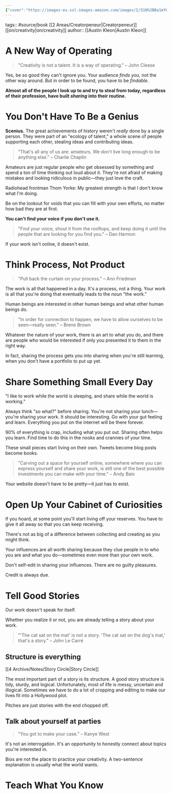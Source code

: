 ```yaml
---
{"cover":"https://images-eu.ssl-images-amazon.com/images/I/51N%2BBa1mYOL._SX218_BO1,204,203,200_QL40_.jpg","dg-publish":true,"permalink":"/0-inbox/show-your-work-austin-kleon/","dgPassFrontmatter":true}
---
```


tags:: #source/book [[2 Areas/Creatorpeneur\|Creatorpeneur]] [[on/creativity\|on/creativity]] 
author:: [[Austin Kleon\|Austin Kleon]]

# A New Way of Operating
> "Creativity is not a talent. It is a way of operating." – John Cleese

Yes, be so good they can't ignore you. Your audience *finds you*, not the other way around. But in order to be found, you have to be *findable*.

**Almost all of the people I look up to and try to steal from today, regardless of their profession, have built *sharing* into their routine.**

# You Don't Have To Be a Genius
**Scenius.** The great achievements of history weren't *really* done by a single person. They were part of an "ecology of talent," a whole scene of people supporting each other, stealing ideas and contributing ideas.

> "That's all any of us are: amateurs. We don't live long enough to be anything else." – Charlie Chaplin

Amateurs are just regular people who get obsessed by something and spend a ton of time thinking out loud about it. They're not afraid of making mistakes and looking ridiculous in public—they just love the craft.

Radiohead frontman Thom Yorke: My greatest strength is that I don't know what I'm doing.

Be on the lookout for voids that you can fill with your own efforts, no matter how bad they are at first.

**You can't find your voice if you don't use it.**

> "Find your voice, shout it from the rooftops, and keep doing it until the people that are looking for you find you." – Dan Harmon

If your work isn't online, it doesn't exist.

# Think Process, Not Product
> "Pull back the curtain on your process." – Ann Friedman

The work is all that happened in a day. It's a process, not a thing. Your work is all that you're doing that eventually leads to the *noun* "the work."

Human beings are interested in other human beings and what other human beings do.

> "In order for connection to happen, we have to allow ourselves to be seen—really seen." – Brene Brown

Whatever the nature of your work, there is an art to what you do, and there are people who would be interested if only you presented it to them in the right way.

In fact, sharing the process gets you into sharing when you're still learning, when you don't have a portfolio to put up yet.

# Share Something Small Every Day
"I like to work while the world is sleeping, and share while the world is working."

Always think "so what?" before sharing. You're not sharing your lunch—you're sharing your work. It should be interesting. Go with your gut feeling and learn. Everything you put on the internet will be there forever.

90% of everything is crap, including what you put out. Sharing often helps you learn. Find time to do this in the nooks and crannies of your time.

These small pieces start living on their own. Tweets become blog posts become books.

> "Carving out a space for yourself online, somewhere where you can express yourself and share your work, is still one of the best possible investments you can make with your time." – Andy Baio

Your website doesn't have to be pretty—it just has to exist.

# Open Up Your Cabinet of Curiosities
If you hoard, at some point you'll start living off your reserves. You have to give it all away so that you can keep receiving.

There's not as big of a difference between collecting and creating as you might think.

Your influences are all worth sharing because they clue people in to who you are and what you do—sometimes even more than your own work.

Don't self-edit in sharing your influences. There are no guilty pleasures.

Credit is always due.

# Tell Good Stories
Our work doesn't speak for itself.

Whether you realize it or not, you are already telling a story about your work.

> "'The cat sat on the mat' is not a story. 'The cat sat on the dog's mat,' that's a story." – John Le Carré

## Structure is everything
[[4 Archive/Notes/Story Circle\|Story Circle]]

The most important part of a story is its structure. A good story structure is tidy, sturdy, and logical. Unfortunately, most of life is messy, uncertain and illogical. Sometimes we have to do a lot of cropping and editing to make our lives fit into a Hollywood plot.

Pitches are just stories with the end chopped off.

## Talk about yourself at parties
> "You got to make your case." – Kanye West

It's not an interrogation. It's an opportunity to honestly connect about topics you're interested in.

Bios are not the place to practice your creativity. A two-sentence explanation is usually what the world wants.

# Teach What You Know

